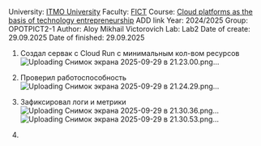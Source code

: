University: [ITMO University](https://itmo.ru/ru/)
Faculty: [FICT](https://fict.itmo.ru)
Course: [Cloud platforms as the basis of technology entrepreneurship](https://) ADD link
Year: 2024/2025
Group: OPOTPICT2-1
Author: Aloy Mikhail Victorovich
Lab: Lab2
Date of create: 29.09.2025
Date of finished: 29.09.2025

1. Создал сервак с Cloud Run с минимальным кол-вом ресурсов
![Uploading Снимок экрана 2025-09-29 в 21.23.00.png…]()

2. Проверил работоспособность
![Uploading Снимок экрана 2025-09-29 в 21.24.29.png…]()

3. Зафиксировал логи и метрики
![Uploading Снимок экрана 2025-09-29 в 21.30.36.png…]()
![Uploading Снимок экрана 2025-09-29 в 21.30.53.png…]()

4. 


